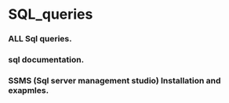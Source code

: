# SQL_queries
 ### ALL Sql queries.
 ### sql documentation.
 ### SSMS (Sql server management studio) Installation and exapmles.
